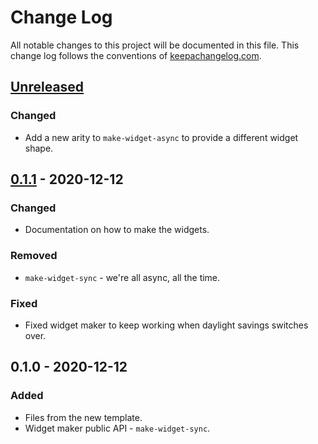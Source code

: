 # Change Log
All notable changes to this project will be documented in this file. This change log follows the conventions of [keepachangelog.com](http://keepachangelog.com/).

## [Unreleased]
### Changed
- Add a new arity to `make-widget-async` to provide a different widget shape.

## [0.1.1] - 2020-12-12
### Changed
- Documentation on how to make the widgets.

### Removed
- `make-widget-sync` - we're all async, all the time.

### Fixed
- Fixed widget maker to keep working when daylight savings switches over.

## 0.1.0 - 2020-12-12
### Added
- Files from the new template.
- Widget maker public API - `make-widget-sync`.

[Unreleased]: https://github.com/your-name/ld-4.0/compare/0.1.1...HEAD
[0.1.1]: https://github.com/your-name/ld-4.0/compare/0.1.0...0.1.1
